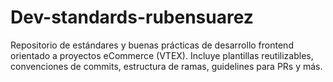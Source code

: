 # Dev-standards-rubensuarez
Repositorio de estándares y buenas prácticas de desarrollo frontend orientado a proyectos eCommerce (VTEX). Incluye plantillas reutilizables, convenciones de commits, estructura de ramas, guidelines para PRs y más.
